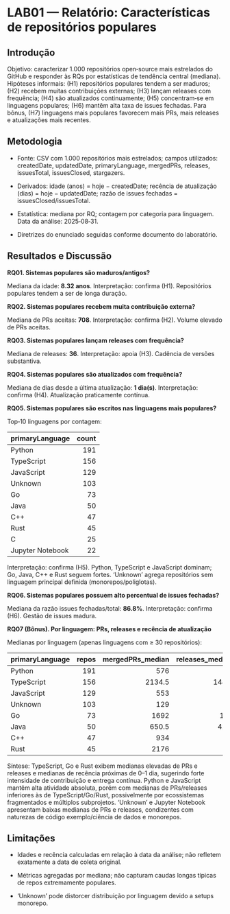 # LAB01 — Relatório: Características de repositórios populares

## Introdução

Objetivo: caracterizar 1.000 repositórios open‑source mais estrelados do GitHub e responder às RQs por estatísticas de tendência central (mediana). Hipóteses informais: (H1) repositórios populares tendem a ser maduros; (H2) recebem muitas contribuições externas; (H3) lançam releases com frequência; (H4) são atualizados continuamente; (H5) concentram‑se em linguagens populares; (H6) mantêm alta taxa de issues fechadas. Para bônus, (H7) linguagens mais populares favorecem mais PRs, mais releases e atualizações mais recentes.

## Metodologia

- Fonte: CSV com 1.000 repositórios mais estrelados; campos utilizados: createdDate, updatedDate, primaryLanguage, mergedPRs, releases, issuesTotal, issuesClosed, stargazers.

- Derivados: idade (anos) = hoje − createdDate; recência de atualização (dias) = hoje − updatedDate; razão de issues fechadas = issuesClosed/issuesTotal.

- Estatística: mediana por RQ; contagem por categoria para linguagem. Data da análise: 2025‑08‑31.

- Diretrizes do enunciado seguidas conforme documento do laboratório.

## Resultados e Discussão

**RQ01. Sistemas populares são maduros/antigos?**

Mediana da idade: **8.32 anos**. Interpretação: confirma (H1). Repositórios populares tendem a ser de longa duração.

**RQ02. Sistemas populares recebem muita contribuição externa?**

Mediana de PRs aceitas: **708**. Interpretação: confirma (H2). Volume elevado de PRs aceitas.

**RQ03. Sistemas populares lançam releases com frequência?**

Mediana de releases: **36**. Interpretação: apoia (H3). Cadência de versões substantiva.

**RQ04. Sistemas populares são atualizados com frequência?**

Mediana de dias desde a última atualização: **1 dia(s)**. Interpretação: confirma (H4). Atualização praticamente contínua.

**RQ05. Sistemas populares são escritos nas linguagens mais populares?**

Top‑10 linguagens por contagem:

| primaryLanguage   |   count |
|:------------------|--------:|
| Python            |     191 |
| TypeScript        |     156 |
| JavaScript        |     129 |
| Unknown           |     103 |
| Go                |      73 |
| Java              |      50 |
| C++               |      47 |
| Rust              |      45 |
| C                 |      25 |
| Jupyter Notebook  |      22 |


Interpretação: confirma (H5). Python, TypeScript e JavaScript dominam; Go, Java, C++ e Rust seguem fortes. ‘Unknown’ agrega repositórios sem linguagem principal definida (monorepos/poliglotas).

**RQ06. Sistemas populares possuem alto percentual de issues fechadas?**

Mediana da razão issues fechadas/total: **86.8%**. Interpretação: confirma (H6). Gestão de issues madura.

**RQ07 (Bônus). Por linguagem: PRs, releases e recência de atualização**

Medianas por linguagem (apenas linguagens com ≥ 30 repositórios):

| primaryLanguage   |   repos |   mergedPRs_median |   releases_median |   days_since_update_median |
|:------------------|--------:|-------------------:|------------------:|---------------------------:|
| Python            |     191 |              576   |              24   |                          0 |
| TypeScript        |     156 |             2134.5 |             148.5 |                          0 |
| JavaScript        |     129 |              553   |              33   |                          1 |
| Unknown           |     103 |              129   |               0   |                          1 |
| Go                |      73 |             1692   |             124   |                          1 |
| Java              |      50 |              650.5 |              42.5 |                          1 |
| C++               |      47 |              934   |              56   |                          1 |
| Rust              |      45 |             2176   |              79   |                          0 |


Síntese: TypeScript, Go e Rust exibem medianas elevadas de PRs e releases e medianas de recência próximas de 0–1 dia, sugerindo forte intensidade de contribuição e entrega contínua. Python e JavaScript mantêm alta atividade absoluta, porém com medianas de PRs/releases inferiores às de TypeScript/Go/Rust, possivelmente por ecossistemas fragmentados e múltiplos subprojetos. ‘Unknown’ e Jupyter Notebook apresentam baixas medianas de PRs e releases, condizentes com naturezas de código exemplo/ciência de dados e monorepos.

## Limitações

- Idades e recência calculadas em relação à data da análise; não refletem exatamente a data de coleta original.

- Métricas agregadas por mediana; não capturam caudas longas típicas de repos extremamente populares.

- ‘Unknown’ pode distorcer distribuição por linguagem devido a setups monorepo.
